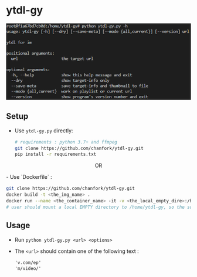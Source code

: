 # ytdl-gy

![](https://github.com/chanfork/ytdl-gy/blob/2445104d501ab32fcc81397716c2ed5666893d40/demo1.png?raw=true)



## Setup

- Use `ytdl-gy.py` directly: 

  ```bash
  # requirements : python 3.7+ and ffmpeg
  git clone https://github.com/chanfork/ytdl-gy.git
  pip install -r requirements.txt
  ```

<p style="text-align: center;">OR</p>
- Use `Dockerfile`  :

  ```bash
  git clone https://github.com/chanfork/ytdl-gy.git
  docker build -t <the_img_name> .
  docker run --name <the_container_name> -it -v <the_local_empty_dire>:/home/ytdl-gy <the_img_name>
  # user should mount a local EMPTY directory to /home/ytdl-gy, so the source code will be installed(clone) into it.
  ```

  

## Usage

- Run  `python ytdl-gy.py <url> <options>` 

- The `<url>` should  contain one of the following text : 

  ```
  'v.com/ep'
  'm/video/'
  ```